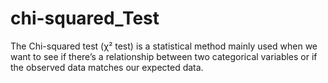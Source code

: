# chi-squared_Test
The Chi-squared test (χ² test) is a statistical method mainly used when we want to see if there’s a relationship between two categorical variables or if the observed data matches our expected data.
